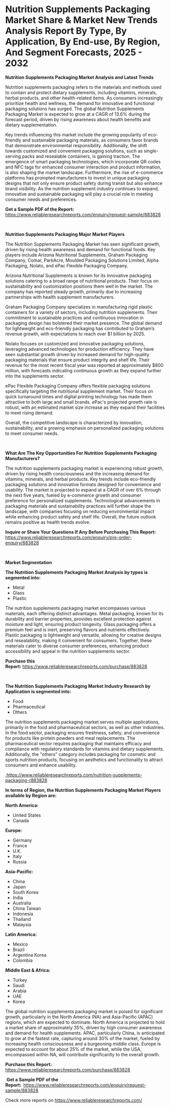 <p><h1>Nutrition Supplements Packaging Market Share & Market New Trends Analysis Report By Type, By Application, By End-use, By Region, And Segment Forecasts, 2025 - 2032</h1></p><p><strong>Nutrition Supplements Packaging Market Analysis and Latest Trends</strong></p>
<p><p>Nutrition supplements packaging refers to the materials and methods used to contain and protect dietary supplements, including vitamins, minerals, herbal products, and other health-related items. As consumers increasingly prioritize health and wellness, the demand for innovative and functional packaging solutions has surged. The global Nutrition Supplements Packaging Market is expected to grow at a CAGR of 13.6% during the forecast period, driven by rising awareness about health benefits and dietary supplementation.</p><p>Key trends influencing this market include the growing popularity of eco-friendly and sustainable packaging materials, as consumers favor brands that demonstrate environmental responsibility. Additionally, the shift towards customized and convenient packaging solutions, such as single-serving packs and resealable containers, is gaining traction. The emergence of smart packaging technologies, which incorporate QR codes and NFC tags for enhanced consumer interaction and product information, is also shaping the market landscape. Furthermore, the rise of e-commerce platforms has prompted manufacturers to invest in unique packaging designs that not only ensure product safety during transit but also enhance brand visibility. As the nutrition supplement industry continues to expand, innovative and sustainable packaging will play a crucial role in meeting consumer needs and preferences.</p></p>
<p><strong>Get a Sample PDF of the Report:&nbsp;</strong> <a href="https://www.reliableresearchreports.com/enquiry/request-sample/883828?utm_campaign=2884&utm_medium=2&utm_source=Github&utm_content=ia&utm_term=08032025&utm_id=nutrition-supplements-packaging">https://www.reliableresearchreports.com/enquiry/request-sample/883828</a></p>
<p>&nbsp;</p>
<p><strong>Nutrition Supplements Packaging Major Market Players</strong></p>
<p><p>The Nutrition Supplements Packaging Market has seen significant growth, driven by rising health awareness and demand for functional foods. Key players include Arizona Nutritional Supplements, Graham Packaging Company, Comar, ParkAcre, Moulded Packaging Solutions Limited, Alpha Packaging, Nolato, and ePac Flexible Packaging Company.</p><p>Arizona Nutritional Supplements is known for its innovative packaging solutions catering to a broad range of nutritional products. Their focus on sustainability and customization positions them well in the market. The company has reported steady growth, primarily due to increasing partnerships with health supplement manufacturers.</p><p>Graham Packaging Company specializes in manufacturing rigid plastic containers for a variety of sectors, including nutrition supplements. Their commitment to sustainable practices and continuous innovation in packaging design has bolstered their market presence. The global demand for lightweight and eco-friendly packaging has contributed to Graham’s revenue growth, with expectations to reach over $1 billion by 2025.</p><p>Nolato focuses on customized and innovative packaging solutions, leveraging advanced technologies for production efficiency. They have seen substantial growth driven by increased demand for high-quality packaging materials that ensure product integrity and shelf life. Their revenue for the most recent fiscal year was reported at approximately $800 million, with forecasts indicating continuous growth as they expand further into the supplements sector.</p><p>ePac Flexible Packaging Company offers flexible packaging solutions specifically targeting the nutritional supplement market. Their focus on quick turnaround times and digital printing technology has made them attractive to both large and small brands. ePac's projected growth rate is robust, with an estimated market size increase as they expand their facilities to meet rising demand.</p><p>Overall, the competitive landscape is characterized by innovation, sustainability, and a growing emphasis on personalized packaging solutions to meet consumer needs.</p></p>
<p>&nbsp;</p>
<p><strong>What Are The Key Opportunities For Nutrition Supplements Packaging Manufacturers?</strong></p>
<p><p>The nutrition supplements packaging market is experiencing robust growth, driven by rising health consciousness and the increasing demand for vitamins, minerals, and herbal products. Key trends include eco-friendly packaging solutions and innovative formats designed for convenience and usability. The market is projected to expand at a CAGR of over 6% through the next five years, fueled by e-commerce growth and consumer preference for personalized supplements. Technological advancements in packaging materials and sustainability practices will further shape the landscape, with companies focusing on reducing environmental impact while enhancing product safety and shelf life. Overall, the future outlook remains positive as health trends evolve.</p></p>
<p><strong>Inquire or Share Your Questions If Any Before Purchasing This Report:</strong> <a href="https://www.reliableresearchreports.com/enquiry/pre-order-enquiry/883828?utm_campaign=2884&utm_medium=2&utm_source=Github&utm_content=ia&utm_term=08032025&utm_id=nutrition-supplements-packaging">https://www.reliableresearchreports.com/enquiry/pre-order-enquiry/883828</a></p>
<p>&nbsp;</p>
<p><strong>Market Segmentation</strong></p>
<p><strong>The Nutrition Supplements Packaging Market Analysis by types is segmented into:</strong></p>
<p><ul><li>Metal</li><li>Glass</li><li>Plastic</li></ul></p>
<p><p>The nutrition supplements packaging market encompasses various materials, each offering distinct advantages. Metal packaging, known for its durability and barrier properties, provides excellent protection against moisture and light, ensuring product longevity. Glass packaging offers a premium feel and is inert, preserving flavors and nutrients effectively. Plastic packaging is lightweight and versatile, allowing for creative designs and resealability, making it convenient for consumers. Together, these materials cater to diverse consumer preferences, enhancing product accessibility and appeal in the nutrition supplements sector.</p></p>
<p><strong>Purchase this Report:&nbsp;</strong><a href="https://www.reliableresearchreports.com/purchase/883828?utm_campaign=2884&utm_medium=2&utm_source=Github&utm_content=ia&utm_term=08032025&utm_id=nutrition-supplements-packaging">https://www.reliableresearchreports.com/purchase/883828</a></p>
<p>&nbsp;</p>
<p><strong>The Nutrition Supplements Packaging Market Industry Research by Application is segmented into:</strong></p>
<p><ul><li>Food</li><li>Pharmaceutical</li><li>Others</li></ul></p>
<p><p>The nutrition supplements packaging market serves multiple applications, primarily in the food and pharmaceutical sectors, as well as other industries. In the food sector, packaging ensures freshness, safety, and convenience for products like protein powders and meal replacements. The pharmaceutical sector requires packaging that maintains efficacy and compliance with regulatory standards for vitamins and dietary supplements. Additionally, the "others" category includes packaging for cosmetic and sports nutrition products, focusing on aesthetics and functionality to attract consumers and enhance usability.</p></p>
<p><a href="https://www.reliableresearchreports.com/nutrition-supplements-packaging-r883828?utm_campaign=2884&utm_medium=2&utm_source=Github&utm_content=ia&utm_term=08032025&utm_id=nutrition-supplements-packaging">&nbsp;https://www.reliableresearchreports.com/nutrition-supplements-packaging-r883828</a></p>
<p><strong>In terms of Region, the Nutrition Supplements Packaging Market Players available by Region are:</strong></p>
<p>
    <p> <strong> North America: </strong>
        <ul>
            <li>United States</li>
            <li>Canada</li>
        </ul>
        </p> 
    <p> <strong> Europe: </strong>
        <ul>
            <li>Germany</li>
            <li>France</li>
            <li>U.K.</li>
            <li>Italy</li>
            <li>Russia</li>
        </ul>
        </p> 
    <p> <strong> Asia-Pacific: </strong>
        <ul>
            <li>China</li>
            <li>Japan</li>
            <li>South Korea</li>
            <li>India</li>
            <li>Australia</li>
            <li>China Taiwan</li>
            <li>Indonesia</li>
            <li>Thailand</li>
            <li>Malaysia</li>
        </ul>
        </p> 
    <p> <strong> Latin America: </strong>
        <ul>
            <li>Mexico</li>
            <li>Brazil</li>
            <li>Argentina Korea</li>
            <li>Colombia</li>
        </ul>
        </p> 
    <p> <strong> Middle East & Africa: </strong>
        <ul>
            <li>Turkey</li>
            <li>Saudi</li>
            <li>Arabia</li>
            <li>UAE</li>
            <li>Korea</li>
        </ul>
    </p>
    </p>
<p><p>The global nutrition supplements packaging market is poised for significant growth, particularly in the North America (NA) and Asia-Pacific (APAC) regions, which are expected to dominate. North America is projected to hold a market share of approximately 35%, driven by high consumer awareness and demand for health supplements. APAC, particularly China, is anticipated to grow at the fastest rate, capturing around 30% of the market, fueled by increasing health consciousness and a burgeoning middle class. Europe is expected to account for about 25% of the market, while the USA, encompassed within NA, will contribute significantly to the overall growth.</p></p>
<p><strong>Purchase this Report: </strong><a href="https://www.reliableresearchreports.com/purchase/883828?utm_campaign=2884&utm_medium=2&utm_source=Github&utm_content=ia&utm_term=08032025&utm_id=nutrition-supplements-packaging">https://www.reliableresearchreports.com/purchase/883828</a></p>
<p>&nbsp;<strong>Get a Sample PDF of the Report:&nbsp;&nbsp;</strong><a href="https://www.reliableresearchreports.com/enquiry/request-sample/883828?utm_campaign=2884&utm_medium=2&utm_source=Github&utm_content=ia&utm_term=08032025&utm_id=nutrition-supplements-packaging">https://www.reliableresearchreports.com/enquiry/request-sample/883828</a></p>
<p><strong></strong></p>
<p>Check more reports on <a href="https://www.reliableresearchreports.com/?utm_campaign=2884&utm_medium=2&utm_source=Github&utm_content=ia&utm_term=08032025&utm_id=nutrition-supplements-packaging">https://www.reliableresearchreports.com/</a></p>
